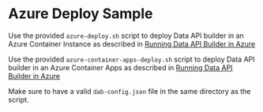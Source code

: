 # Azure Deploy Sample

Use the provided `azure-deploy.sh` script to deploy Data API builder in an Azure Container Instance as described in [Running Data API Builder in Azure](https://learn.microsoft.com/azure/data-api-builder/running-in-azure)

Use the provided `azure-container-apps-deploy.sh` script to deploy Data API builder in an Azure Container Apps as described in [Running Data API Builder in Azure](https://learn.microsoft.com/azure/data-api-builder/running-in-azure)

Make sure to have a valid `dab-config.json` file in the same directory as the script.